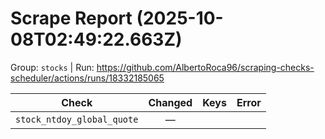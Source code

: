# Scrape Report (2025-10-08T02:49:22.663Z)

Group: `stocks`  |  Run: https://github.com/AlbertoRoca96/scraping-checks-scheduler/actions/runs/18332185065

| Check | Changed | Keys | Error |
|---|:---:|:--|:--|
| `stock_ntdoy_global_quote` | — |  |  |
